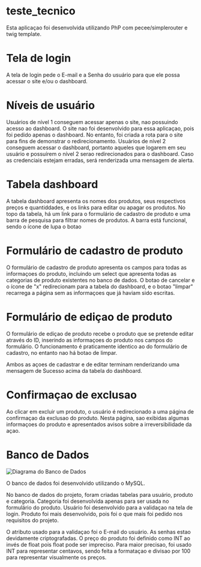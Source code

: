 # teste_tecnico

Esta aplicaçao foi desenvolvida utilizando PhP com pecee/simplerouter e twig template.

# Tela de login

A tela de login pede o E-mail e a Senha do usuário para que ele possa acessar o site e/ou o dashboard.

# Níveis de usuário

Usuários de nível 1 conseguem acessar apenas o site, nao possuindo acesso ao dashboard. O site nao foi desenvolvido para essa aplicaçao, pois foi pedido apenas o dashboard. No entanto, foi criada a rota para o site para fins de demonstrar o redirecionamento. Usuários de nível 2 conseguem acessar o dashboard, portanto aqueles que logarem em seu usuário e possuírem o nível 2 serao redirecionados para o dashboard. Caso as credenciais estejam erradas, será renderizada uma mensagem de alerta.

# Tabela dashboard

A tabela dashboard apresenta os nomes dos produtos, seus respectivos preços e quantiddades, e os links para editar ou apagar os produtos. No topo da tabela, há um link para o formulário de cadastro de produto e uma barra de pesquisa para filtrar nomes de produtos. A barra está funcional, sendo o ícone de lupa o botao

# Formulário de cadastro de produto

O formulário de cadastro de produto apresenta os campos para todas as informaçoes do produto, incluindo um select que apresenta todas as categorias de produto existentes no banco de dados. O botao de cancelar e o ícone de "x" redirecionam para a tabela do dashboard, e o botao "limpar" recarrega a página sem as informaçoes que já haviam sido escritas.

# Formulário de ediçao de produto

O formulário de ediçao de produto recebe o produto que se pretende editar através do ID, inserindo as informaçoes do produto nos campos do formulário. O funcionamento é praticamente identico ao do formulário de cadastro, no entanto nao há botao de limpar.

Ambos as açoes de cadastrar e de editar terminam renderizando uma mensagem de Sucesso acima da tabela do dashboard.

# Confirmaçao de exclusao

Ao clicar em excluir um produto, o usuário é redirecionado a uma página de confirmaçao da exclusao do produto. Nesta página, sao exibidas algumas informaçoes do produto e apresentados avisos sobre a irreversibilidade da açao.

# Banco de Dados

![Diagrama do Banco de Dados](https://raw.githubusercontent.com/Raphael-stefano/teste_tecnico/main/Banco%20de%20Dados/diagrama.png)

O banco de dados foi desenvolvido utilizando o MySQL.

No banco de dados do projeto, foram criadas tabelas para usuário, produto e categoria. Categoria foi desenvolvida apenas para ser usada no formulário do produto. Usuário foi desenvolvido para a validaçao na tela de login. Produto foi mais desenvolvido, pois foi o que mais foi pedido nos requisitos do projeto.

O atributo usado para a validaçao foi o E-mail do usuário. As senhas estao devidamente criptografadas. O preço do produto foi definido como INT ao invés de float pois float pode ser impreciso. Para maior precisao, foi usado INT para representar centavos, sendo feita a formataçao e divisao por 100 para representar visualmente os preços.
